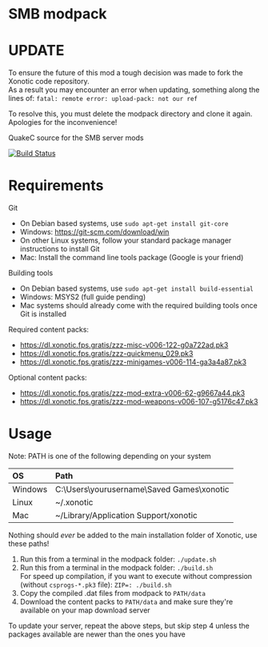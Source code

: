 SMB modpack
===========

UPDATE
======
To ensure the future of this mod a tough decision was made to fork the Xonotic code repository.  
As a result you may encounter an error when updating, something along the lines of: `fatal: remote error: upload-pack: not our ref`  

To resolve this, you must delete the modpack directory and clone it again.  
Apologies for the inconvenience!


QuakeC source for the SMB server mods
<!---
[![Build Status](https://travis-ci.org/MarioSMB/modpack.svg?branch=master)](https://travis-ci.org/MarioSMB/modpack)
!-->
[![Build Status](https://img.shields.io/github/actions/workflow/status/MarioSMB/modpack/build.yml)](https://github.com/MarioSMB/modpack/actions)

Requirements
============

Git
 - On Debian based systems, use `sudo apt-get install git-core`
 - Windows: https://git-scm.com/download/win
 - On other Linux systems, follow your standard package manager instructions to install Git
 - Mac: Install the command line tools package (Google is your friend)

Building tools
 - On Debian based systems, use `sudo apt-get install build-essential`
 - Windows: MSYS2 (full guide pending)
 - Mac systems should already come with the required building tools once Git is installed
 
Required content packs:
 - https://dl.xonotic.fps.gratis/zzz-misc-v006-122-g0a722ad.pk3
 - https://dl.xonotic.fps.gratis/zzz-quickmenu_029.pk3
 - https://dl.xonotic.fps.gratis/zzz-minigames-v006-114-ga3a4a87.pk3

Optional content packs:
 - https://dl.xonotic.fps.gratis/zzz-mod-extra-v006-62-g9667a44.pk3
 - https://dl.xonotic.fps.gratis/zzz-mod-weapons-v006-107-g5176c47.pk3


Usage
=====

Note: PATH is one of the following depending on your system

|OS|Path|
|:--|:--|
|Windows|C:\Users\yourusername\Saved Games\xonotic|
|Linux|~/.xonotic|
|Mac|~/Library/Application Support/xonotic|
Nothing should *ever* be added to the main installation folder of Xonotic, use these paths!

1. Run this from a terminal in the modpack folder: `./update.sh`
2. Run this from a terminal in the modpack folder: `./build.sh` <br/>
For speed up compilation, if you want to execute without compression (without `csprogs-*.pk3` file): `ZIP=: ./build.sh`
3. Copy the compiled .dat files from modpack to `PATH/data`
4. Download the content packs to `PATH/data` and make sure they're available on your map download server

To update your server, repeat the above steps, but skip step 4 unless the packages available are newer than the ones you have
